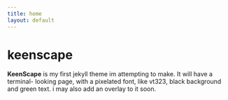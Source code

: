 ```yaml
---
title: home
layout: default
---
```


# keenscape
**KeenScape** is my first jekyll theme im attempting to make. It will have a terminal- looking page, with a pixelated font, like vt323, black background and green text. i may also add an overlay to it soon.
